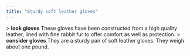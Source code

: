 ```yaml
---
title: "Sturdy soft leather gloves"
---
```


\> **look gloves**
These gloves have been constructed from a high quality leather,
lined with fine rabbit fur to offer comfort as well as protection.
\> **consider gloves**
They are a sturdy pair of soft leather gloves.
They weigh about one pound.